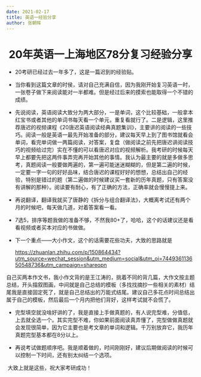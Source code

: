 ```yaml
---
date: 2021-02-17
title: 英语一经验分享
author: 张朝晖
---
```




###                         <h1 align = "center">20年英语一上海地区78分复习经验分享</h1>

- 20考研已经过去一年多了，这是一篇迟到的经验贴。

- 当你看到这篇文章的时侯，请对自己充满自信，因为我刚开始复习英语一时，一张卷子做下来阅读能对一半都难。但是经过后来的摸索也能取得一个不错的成绩。

- 先说阅读，英语阅读大致分为两大部分，一是单词，这个比较基础，一般拿本红宝书或者其他的单词书每天看一个单元，重复看就行了。二是逻辑，这里推荐唐迟的视频课程《20唐迟英语阅读经典真题集训》，主要讲的阅读的一些技巧。阅读一般是英语一最先开始准备的部分，建议每天早上到了图书馆就看会单词，看完单词做一两篇阅读，对答案，复盘（做阅读之前先把唐迟讲阅读技巧的视频给过完）实在不懂的可以看唐迟对应的视频解析。我考研的时候每天早上都要先把这两件事弄完再开始其他的事情。我认为最主要的就是多做多思考，真题阅读一般要做两遍的，第一遍可能迷迷糊糊的，但是第二遍的时候，一定要一字一句的好好品味，结合唐迟的课程好好的想想，总结出自己的经验，特别是错过的题（第二遍做的时候建议买一套新的历年真题，只有答案没有讲解的那种）。阅读要有耐心，有了正确的方法，正确率就会慢慢提上来。

-  再说翻译，翻译我就买了唐静的《拆分与组合翻译法》，大概离考试还有两个月的时候吧，每天做几道，对着答案看一看。

-  7选5，排序等题我做的准备不够，不然我80+了，哈哈，这个的话建议还是看看视频或者买本对应的书做做。

- 下一个重点——大小作文，这个的话需要花些功夫，大致的思路就是

  https://zhuanlan.zhihu.com/p/150864434?utm_source=wechat_session&utm_medium=social&utm_oi=744936113650548736&utm_campaign=shareopn  

自己买两本作文书，我小作文背的是王江涛的，挑着不同的背几篇，大作文按主题总结，开头描叙图画，中间就是自己总结的模板（多找找摘抄一些相关的素材）结尾我是直接固定死了，就是自己总结出的万能式结尾。建议自己多花点时间总结出属于自己的模板，然后最后一个月内把他们背好，这样考试就不会慌了。

- 完型填空就没啥好讲的了，我是直接上手做真题的，有人说完型难，分值低，上去就全选一个。其实完型不难，你如果前面阅读真弄懂了，完型做做真题就会发现很简单，因为它主要也是考文章的单词和逻辑。千万别放弃它，我历年真题完型基本都在8分以上。

- 再说考试做题顺序吧。我是顺着做的，时间刚刚好，建议后期做阅读的时候可以控制一下时间，还有别太纠结一个选项。

​       大致上就是这些，祝大家考研成功！



  

  

  












